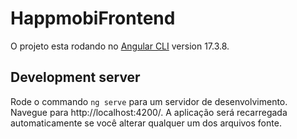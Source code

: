 # HappmobiFrontend

O projeto esta rodando no [Angular CLI](https://github.com/angular/angular-cli) version 17.3.8.

## Development server

Rode o commando `ng serve` para um servidor de desenvolvimento. Navegue para http://localhost:4200/. A aplicação será recarregada automaticamente se você alterar qualquer um dos arquivos fonte.
